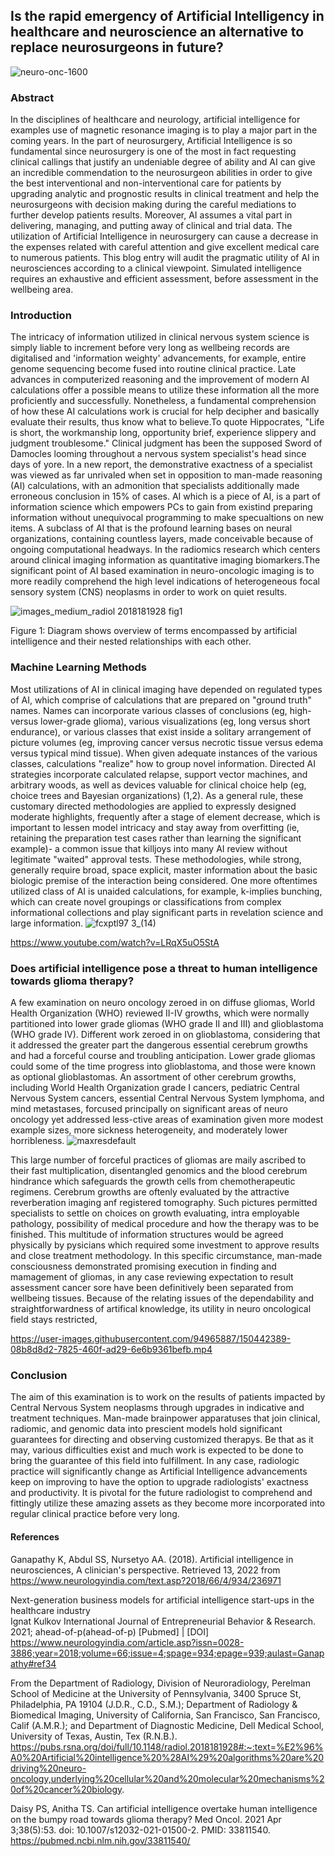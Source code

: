 ## Is the rapid emergency of Artificial Intelligency in healthcare and neuroscience an alternative to replace neurosurgeons in future?

![neuro-onc-1600](https://user-images.githubusercontent.com/94965887/150155853-415d95d0-1591-47d7-a30d-600874ee951c.jpg)

### Abstract

In the disciplines of healthcare and neurology, artificial intelligence for examples use of magnetic resonance imaging is to play a major part in the coming years. In the part of neurosurgery, Artificial Intelligence is so fundamental since neurosurgery is one of the most in fact requesting clinical callings that justify an undeniable degree of ability and AI can give an incredible commendation to the neurosurgeon abilities in order to give the best interventional and non-interventional care for patients by upgrading analytic and prognostic results in clinical treatment and help the neurosurgeons with decision making during the careful mediations to further develop patients results. Moreover, AI assumes a vital part in delivering, managing, and putting away of clinical and trial data. The utilization of Artificial Intelligence in neurosurgery can cause a decrease in the expenses related with careful attention and give excellent medical care to numerous patients. This blog entry will audit the pragmatic utility of AI in neurosciences according to a clinical viewpoint. Simulated intelligence requires an exhaustive and efficient assessment, before assessment in the wellbeing area.


### Introduction

The intricacy of information utilized in clinical nervous system science is simply liable to increment before very long as wellbeing records are digitalised and 'information weighty' advancements, for example, entire genome sequencing become fused into routine clinical practice. Late advances in computerized reasoning and the improvement of modern AI calculations offer a possible means to utilize these information all the more proficiently and successfully. Nonetheless, a fundamental comprehension of how these AI calculations work is crucial for help decipher and basically evaluate their results, thus know what to believe.To quote Hippocrates, "Life is short, the workmanship long, opportunity brief, experience slippery and judgment troublesome." Clinical judgment has been the supposed Sword of Damocles looming throughout a nervous system specialist's head since days of yore. In a new report, the demonstrative exactness of a specialist was viewed as far unrivaled when set in opposition to man-made reasoning (AI) calculations, with an admonition that specialists additionally made erroneous conclusion in 15% of cases. AI which is a piece of AI, is a part of information science which empowers PCs to gain from existind preparing information without unequivocal programming to make specualtions on new items. A subclass of AI that is the profound learning bases on neural organizations, containing countless layers, made conceivable because of ongoing computational headways. In the radiomics research which centers around clinical imaging information as quantitative imaging biomarkers.The significant point of AI based examination in neuro-oncologic imaging is to more readily comprehend the high level indications of heterogeneous focal sensory system (CNS) neoplasms in order to work on quiet results.

![images_medium_radiol 2018181928 fig1](https://user-images.githubusercontent.com/94965887/150436168-f31b206a-6671-4ce5-98bd-556193da372d.gif)

Figure 1: Diagram shows overview of terms encompassed by artificial intelligence and their nested relationships with each other.

### Machine Learning Methods

Most utilizations of AI in clinical imaging have depended on regulated types of AI, which comprise of calculations that are prepared on "ground truth" names. Names can incorporate various classes of conclusions (eg, high-versus lower-grade glioma), various visualizations (eg, long versus short endurance), or various classes that exist inside a solitary arrangement of picture volumes (eg, improving cancer versus necrotic tissue versus edema versus typical mind tissue). When given adequate instances of the various classes, calculations "realize" how to group novel information. Directed AI strategies incorporate calculated relapse, support vector machines, and arbitrary woods, as well as devices valuable for clinical choice help (eg, choice trees and Bayesian organizations) (1,2). As a general rule, these customary directed methodologies are applied to expressly designed moderate highlights, frequently after a stage of element decrease, which is important to lessen model intricacy and stay away from overfitting (ie, retaining the preparation test cases rather than learning the significant example)- a common issue that killjoys into many AI review without legitimate "waited" approval tests. These methodologies, while strong, generally require broad, space explicit, master information about the basic biologic premise of the interaction being considered. One more oftentimes utilized class of AI is unaided calculations, for example, k-implies bunching, which can create novel groupings or classifications from complex informational collections and play significant parts in revelation science and large information.
![fcxptl97 3_(14)](https://user-images.githubusercontent.com/94965887/151661377-2ae12278-f6cd-4c6d-9931-b73039bd0b6e.jpg)


https://www.youtube.com/watch?v=LRqX5uO5StA

### Does artificial intelligence pose a threat to human intelligence towards glioma therapy?

A few examination on neuro oncology zeroed in on diffuse gliomas, World Health Organization (WHO) reviewed II-IV growths, which were normally partitioned into lower grade gliomas (WHO grade II and III) and glioblastoma (WHO grade IV). Different work zeroed in on glioblastoma, considering that it addressed the greater part the dangerous essential cerebrum growths and had a forceful course and troubling anticipation. Lower grade gliomas could some of the time progress into glioblastoma, and those were known as optional glioblastomas. An assortment of other cerebrum growths, including World Health Organization grade I cancers, pediatric Central Nervous System cancers, essential Central Nervous System lymphoma, and mind metastases, forcused principally on significant areas of neuro oncology yet addressed less-ctive areas of examination given more modest example sizes, more sickness heterogeneity, and moderately lower horribleness. ![maxresdefault](https://user-images.githubusercontent.com/94965887/152430985-5554a818-7a03-4f5a-b9b7-70a0ce5b598b.jpg)

This large number of forceful practices of gliomas are maily ascribed to their fast multiplication, disentangled genomics and the blood cerebrum hindrance which safeguards the growth cells from chemotherapeutic regimens. Cerebrum growths are oftenly evaluated by the attractive reverberation imaging anf registered tomography. Such pictures permitted specialists to settle on choices on growth evaluating, intra employable pathology, possibility of medical procedure and how the therapy was to be finished. This multitude of information structures would be agreed physically by pysicians which required some investment to approve results and close treatment methodology. In this specific circumstance, man-made consciousness demonstrated promising execution in finding and mamagement of gliomas, in any case reviewing expectation to result assessment cancer sore have been definitively been separated from wellbeing tissues. Because of the relating issues of the dependability and straightforwardness of artifical knowledge, its utility in neuro oncological field stays restricted,


https://user-images.githubusercontent.com/94965887/150442389-08b8d8d2-7825-460f-ad29-6e6b9361befb.mp4



### Conclusion

The aim of this examination is to work on the results of patients impacted by Central Nervous System neoplasms through upgrades in indicative and treatment techniques. Man-made brainpower apparatuses that join clinical, radiomic, and genomic data into prescient models hold significant guarantees for directing and observing customized therapys. Be that as it may, various difficulties exist and much work is expected to be done to bring the guarantee of this field into fulfillment. In any case, radiologic practice will significantly change as Artificial Intelligence advancements keep on improving to have the option to upgrade radiologists' exactness and productivity. It is pivotal for the future radiologist to comprehend and fittingly utilize these amazing assets as they become more incorporated into regular clinical practice before very long.

#### References 

Ganapathy K, Abdul SS, Nursetyo AA. (2018). Artificial intelligence in neurosciences, A clinician's perspective. Retrieved 13, 2022  from https://www.neurologyindia.com/text.asp?2018/66/4/934/236971


Next-generation business models for artificial intelligence start-ups in the healthcare industry	
Ignat Kulkov
International Journal of Entrepreneurial Behavior & Research. 2021; ahead-of-p(ahead-of-p)
[Pubmed] | [DOI] https://www.neurologyindia.com/article.asp?issn=0028-3886;year=2018;volume=66;issue=4;spage=934;epage=939;aulast=Ganapathy#ref34

From the Department of Radiology, Division of Neuroradiology, Perelman School of Medicine at the University of Pennsylvania, 3400 Spruce St, Philadelphia, PA 19104 (J.D.R., C.D., S.M.); Department of Radiology & Biomedical Imaging, University of California, San Francisco, San Francisco, Calif (A.M.R.); and Department of Diagnostic Medicine, Dell Medical School, University of Texas, Austin, Tex (R.N.B.). https://pubs.rsna.org/doi/full/10.1148/radiol.2018181928#:~:text=%E2%96%A0%20Artificial%20intelligence%20%28AI%29%20algorithms%20are%20driving%20neuro-oncology,underlying%20cellular%20and%20molecular%20mechanisms%20of%20cancer%20biology.

Daisy PS, Anitha TS. Can artificial intelligence overtake human intelligence on the bumpy road towards glioma therapy? Med Oncol. 2021 Apr 3;38(5):53. doi: 10.1007/s12032-021-01500-2. PMID: 33811540. https://pubmed.ncbi.nlm.nih.gov/33811540/

